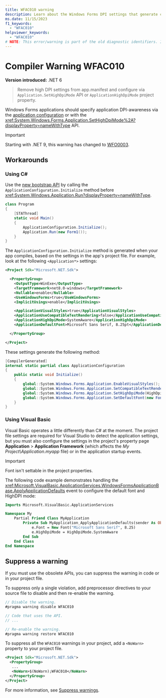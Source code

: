 ```yaml
---
title: WFAC010 warning
description: Learn about the Windows Forms DPI settings that generate compile-time warning WFAC010.
ms.date: 11/15/2023
f1_keywords:
  - "WFAC010"
helpviewer_keywords:
  - "WFAC010"
# NOTE: This error/warning is part of the old diagnostic identifiers. It's not being maintained.
---
```

# Compiler Warning WFAC010

**Version introduced:** .NET 6

> Remove high DPI settings from app.manifest and configure via `Application.SetHighDpiMode` API or `ApplicationHighDpiMode` project property.

Windows Forms applications should specify application DPI-awareness via the [application configuration](../whats-new/net60.md#new-application-bootstrap) or with the <xref:System.Windows.Forms.Application.SetHighDpiMode%2A?displayProperty=nameWithType> API.

> [!IMPORTANT]
> Starting with .NET 9, this warning has changed to [WFO0003](../compiler-messages/wfo0003.md).

## Workarounds

### Using C\#

Use the [new bootstrap API](../whats-new/net60.md#new-application-bootstrap) by calling the `ApplicationConfiguration.Initialize` method before <xref:System.Windows.Application.Run?displayProperty=nameWithType>.

```csharp
class Program
{
    [STAThread]
    static void Main()
    {
        ApplicationConfiguration.Initialize();
        Application.Run(new Form1());
    }
}
```

The `ApplicationConfiguration.Initialize` method is generated when your app compiles, based on the settings in the app's project file. For example, look at the following `<Application*>` settings:

```xml
<Project Sdk="Microsoft.NET.Sdk">

  <PropertyGroup>
    <OutputType>WinExe</OutputType>
    <TargetFramework>net8.0-windows</TargetFramework>
    <Nullable>enable</Nullable>
    <UseWindowsForms>true</UseWindowsForms>
    <ImplicitUsings>enable</ImplicitUsings>

    <ApplicationVisualStyles>true</ApplicationVisualStyles>
    <ApplicationUseCompatibleTextRendering>false</ApplicationUseCompatibleTextRendering>
    <ApplicationHighDpiMode>SystemAware</ApplicationHighDpiMode>
    <ApplicationDefaultFont>Microsoft Sans Serif, 8.25pt</ApplicationDefaultFont>

  </PropertyGroup>

</Project>
```

These settings generate the following method:

```csharp
[CompilerGenerated]
internal static partial class ApplicationConfiguration
{
    public static void Initialize()
    {
        global::System.Windows.Forms.Application.EnableVisualStyles();
        global::System.Windows.Forms.Application.SetCompatibleTextRenderingDefault(false);
        global::System.Windows.Forms.Application.SetHighDpiMode(HighDpiMode.SystemAware);
        global::System.Windows.Forms.Application.SetDefaultFont(new Font(new FontFamily("Microsoft Sans Serif"), 8.25f, (FontStyle)0, (GraphicsUnit)3));
    }
}
```

### Using Visual Basic

Visual Basic operates a little differently than C# at the moment. The project file settings are required for Visual Studio to detect the application settings, but you must also configure the settings in the project's property page **Application** > **Application Framework** (which affects the _My Project\\Application.myapp_ file) or in the application startup events.

> [!IMPORTANT]
> Font isn't settable in the project properties.

The following code example demonstrates handling the <xref:Microsoft.VisualBasic.ApplicationServices.WindowsFormsApplicationBase.ApplyApplicationDefaults> event to configure the default font and HighDPI mode:

```vb
Imports Microsoft.VisualBasic.ApplicationServices

Namespace My
    Partial Friend Class MyApplication
        Private Sub MyApplication_ApplyApplicationDefaults(sender As Object, e As ApplyApplicationDefaultsEventArgs) Handles Me.ApplyApplicationDefaults
            e.Font = New Font("Microsoft Sans Serif", 8.25)
            e.HighDpiMode = HighDpiMode.SystemAware
        End Sub
    End Class
End Namespace
```

## Suppress a warning

If you must use the obsolete APIs, you can suppress the warning in code or in your project file.

To suppress only a single violation, add preprocessor directives to your source file to disable and then re-enable the warning.

```csharp
// Disable the warning.
#pragma warning disable WFAC010

// Code that uses the API.
// ...

// Re-enable the warning.
#pragma warning restore WFAC010
```

To suppress all the `WFAC010` warnings in your project, add a `<NoWarn>` property to your project file.

```xml
<Project Sdk="Microsoft.NET.Sdk">
  <PropertyGroup>
   ...
   <NoWarn>$(NoWarn);WFAC010</NoWarn>
  </PropertyGroup>
</Project>
```

For more information, see [Suppress warnings](obsoletions-overview.md#suppress-warnings).
